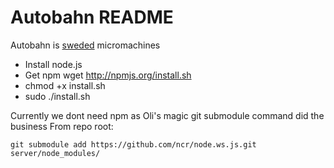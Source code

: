 Autobahn README
===============

Autobahn is [sweded][] micromachines

* Install node.js 
* Get npm  wget http://npmjs.org/install.sh
* chmod +x install.sh
* sudo ./install.sh

Currently we dont need npm as Oli's magic git submodule command did the business
From repo root: 

	git submodule add https://github.com/ncr/node.ws.js.git server/node_modules/

[sweded]:http://en.wikipedia.org/wiki/Sweded#.22Sweded.22


